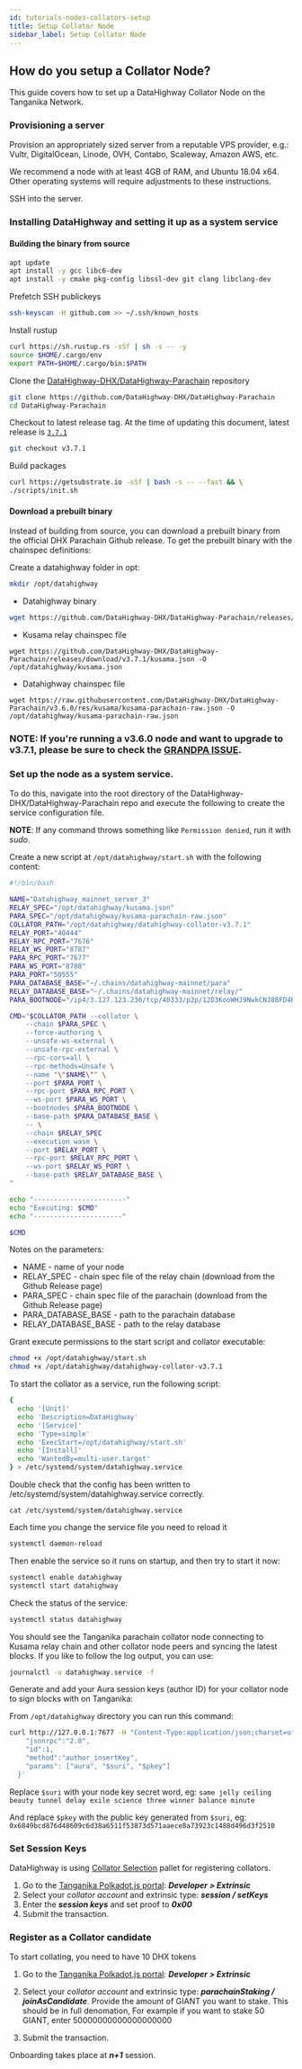 ```yaml
---
id: tutorials-nodes-collators-setup
title: Setup Collator Node
sidebar_label: Setup Collator Node
---
```


## How do you setup a Collator Node?

This guide covers how to set up a DataHighway Collator Node on the Tanganika Network.

### Provisioning a server

Provision an appropriately sized server from a reputable VPS provider, e.g.: Vultr, DigitalOcean, Linode, OVH, Contabo, Scaleway, Amazon AWS, etc.

We recommend a node with at least 4GB of RAM, and Ubuntu 18.04 x64. Other operating systems will require adjustments to these instructions.

SSH into the server.

### Installing DataHighway and setting it up as a system service

#### Building the binary from source

```bash
apt update
apt install -y gcc libc6-dev
apt install -y cmake pkg-config libssl-dev git clang libclang-dev
```

Prefetch SSH publickeys

```bash
ssh-keyscan -H github.com >> ~/.ssh/known_hosts
```

Install rustup

```bash
curl https://sh.rustup.rs -sSf | sh -s -- -y
source $HOME/.cargo/env
export PATH=$HOME/.cargo/bin:$PATH
```

Clone the [DataHighway-DHX/DataHighway-Parachain](https://github.com/DataHighway-DHX/DataHighway-Parachain) repository

```bash
git clone https://github.com/DataHighway-DHX/DataHighway-Parachain
cd DataHighway-Parachain
```

Checkout to latest release tag. At the time of updating this document, latest release is [`3.7.1`](https://github.com/DataHighway-DHX/DataHighway-Parachain/releases/tag/v3.7.1)

```bash
git checkout v3.7.1
```

Build packages

```bash
curl https://getsubstrate.io -sSf | bash -s -- --fast && \
./scripts/init.sh
```

#### Download a prebuilt binary

Instead of building from source, you can download a prebuilt binary from the official DHX Parachain Github release. To get the prebuilt binary with the chainspec definitions:

Create a datahighway folder in opt:
```sh
mkdir /opt/datahighway
```

- Datahighway binary
```sh
wget https://github.com/DataHighway-DHX/DataHighway-Parachain/releases/download/v3.7.1/datahighway-collator -O /opt/datahighway/datahighway-collator-v3.7.1
```

- Kusama relay chainspec file 
```
wget https://github.com/DataHighway-DHX/DataHighway-Parachain/releases/download/v3.7.1/kusama.json -O /opt/datahighway/kusama.json
```

- Datahighway chainspec file
```
wget https://raw.githubusercontent.com/DataHighway-DHX/DataHighway-Parachain/v3.6.0/res/kusama/kusama-parachain-raw.json -O /opt/datahighway/kusama-parachain-raw.json
```

### **NOTE**: If you're running a v3.6.0 node and want to upgrade to v3.7.1, please be sure to check the [GRANDPA ISSUE](https://github.com/DataHighway-DHX/DataHighway-Parachain/wiki/%5BWIP%5D-2022-11-12-GRANDPA-ISSUE).

### Set up the node as a system service.

To do this, navigate into the root directory of the DataHighway-DHX/DataHighway-Parachain repo and execute the following to create the service configuration file.

**NOTE**: If any command throws something like `Permission denied`, run it with *sudo*.

Create a new script at `/opt/datahighway/start.sh` with the following content:

```bash
#!/bin/bash

NAME="Datahighway_mainnet_server_3"
RELAY_SPEC="/opt/datahighway/kusama.json"
PARA_SPEC="/opt/datahighway/kusama-parachain-raw.json"
COLLATOR_PATH="/opt/datahighway/datahighway-collator-v3.7.1"
RELAY_PORT="40444"
RELAY_RPC_PORT="7676"
RELAY_WS_PORT="8787"
PARA_RPC_PORT="7677"
PARA_WS_PORT="8788"
PARA_PORT="50555"
PARA_DATABASE_BASE="~/.chains/datahighway-mainnet/para"
RELAY_DATABASE_BASE="~/.chains/datahighway-mainnet/relay/"
PARA_BOOTNODE="/ip4/3.127.123.230/tcp/40333/p2p/12D3KooWHJ9NwkCNJ8BFD4BptJybQQSyBJm1mtr3XRpfqWR5vjaj"

CMD="$COLLATOR_PATH --collator \
	--chain $PARA_SPEC \
	--force-authoring \
	--unsafe-ws-external \
	--unsafe-rpc-external \
	--rpc-cors=all \
	--rpc-methods=Unsafe \
	--name "\"$NAME\"" \
	--port $PARA_PORT \
	--rpc-port $PARA_RPC_PORT \
	--ws-port $PARA_WS_PORT \
	--bootnodes $PARA_BOOTNODE \
	--base-path $PARA_DATABASE_BASE \
	-- \
	--chain $RELAY_SPEC
	--execution wasm \
	--port $RELAY_PORT \
	--rpc-port $RELAY_RPC_PORT \
	--ws-port $RELAY_WS_PORT \
	--base-path $RELAY_DATABASE_BASE \
"

echo "-----------------------"
echo "Executing: $CMD"
echo "----------------------"

$CMD
```

Notes on the parameters:
- NAME - name of your node
- RELAY_SPEC - chain spec file of the relay chain (download from the Github Release page)
- PARA_SPEC - chain spec file of the parachain (download from the Github Release page)
- PARA_DATABASE_BASE - path to the parachain database
- RELAY_DATABASE_BASE - path to the relay database

Grant execute permissions to the start script and collator executable:
```bash
chmod +x /opt/datahighway/start.sh
chmod +x /opt/datahighway/datahighway-collator-v3.7.1
```

To start the collator as a service, run the following script:

```bash
{
  echo '[Unit]'
  echo 'Description=DataHighway'
  echo '[Service]'
  echo 'Type=simple'
  echo 'ExecStart=/opt/datahighway/start.sh'
  echo '[Install]'
  echo 'WantedBy=multi-user.target'
} > /etc/systemd/system/datahighway.service
```

Double check that the config has been written to /etc/systemd/system/datahighway.service correctly.
```
cat /etc/systemd/system/datahighway.service
```

Each time you change the service file you need to reload it
```bash
systemctl daemon-reload
```

Then enable the service so it runs on startup, and then try to start it now:

```bash
systemctl enable datahighway
systemctl start datahighway
```

Check the status of the service:

```bash
systemctl status datahighway
```

You should see the Tanganika parachain collator node connecting to Kusama relay chain and other collator node peers and syncing the latest blocks. If you like to follow the log output, you can use:

```bash
journalctl -u datahighway.service -f
```

Generate and add your Aura session keys (author ID) for your collator node to sign blocks with on Tanganika:

From `/opt/datahighway` directory you can run this command:
```bash
curl http://127.0.0.1:7677 -H "Content-Type:application/json;charset=utf-8" -d   '{
    "jsonrpc":"2.0",
    "id":1,
    "method":"author_insertKey",
    "params": ["aura", "$suri", "$pkey"]
  }'
```
Replace `$suri` with your node key secret word, eg: `same jelly ceiling beauty tunnel delay exile science three winner balance minute`

And replace `$pkey` with the public key generated from `$suri`, eg: `0x6849bcd876d48609c6d38a6511f53873d571aaece8a73923c1488d496d3f2510`

### Set Session Keys

DataHighway is using [Collator Selection](https://paritytech.github.io/cumulus/pallet_collator_selection/index.html) pallet for registering collators.

1. Go to the [Tanganika Polkadot.js portal](https://polkadot.js.org/apps/?rpc=wss%3A%2F%2Ftanganika.datahighway.com#/explorer): **_Developer > Extrinsic_**
2. Select your _collator account_ and extrinsic type: **_session / setKeys_**
3. Enter the **_session keys_** and set proof to **_0x00_**
4. Submit the transaction.

### Register as a Collator candidate

To start collating, you need to have 10 DHX tokens 

1. Go to the [Tanganika Polkadot.js portal](https://polkadot.js.org/apps/?rpc=wss%3A%2F%2Ftanganika.datahighway.com#/explorer): **_Developer > Extrinsic_**

2. Select your _collator account_ and extrinsic type: **_parachainStaking / joinAsCandidate_**. Provide the amount of GIANT you want to stake. This should be in full denomation, For example if you want to stake 50 GIANT, enter 50000000000000000000

3. Submit the transaction.

Onboarding takes place at **_n+1_** session.
